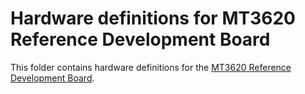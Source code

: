 # Hardware definitions for MT3620 Reference Development Board

This folder contains hardware definitions for the [MT3620 Reference Development Board](https://learn.microsoft.com/azure-sphere/hardware/mt3620-reference-board-design).
